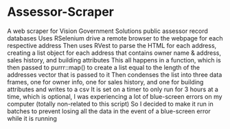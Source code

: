 # Assessor-Scraper
A web scraper for Vision Government Solutions public assessor record databases
Uses RSelenium drive a remote browser to the webpage for each respective address
Then uses RVest to parse the HTML for each address, creating a list object for each address that contains owner name & address, sales history, and building attributes
This all happens in a function, which is then passed to purrr::map() to create a list equal to the length of the addresses vector that is passed to it
Then condenses the list into three data frames, one for owner info, one for sales history, and one for building attributes and writes to a csv
It is set on a timer to only run for 3 hours at a time, which is optional, I was experiencing a lot of blue-screen errors on my computer (totally non-related to this script)
So I decided to make it run in batches to prevent losing all the data in the event of a blue-screen error while it is running
